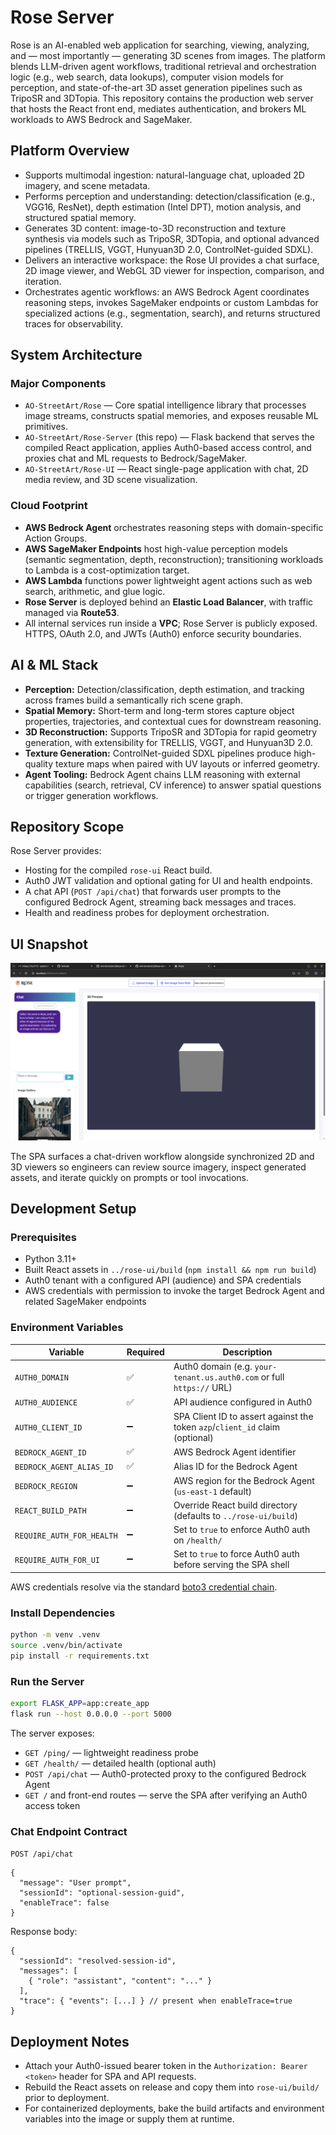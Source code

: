 # Rose Server

Rose is an AI-enabled web application for searching, viewing, analyzing, and — most importantly — generating 3D scenes from images. The platform blends LLM-driven agent workflows, traditional retrieval and orchestration logic (e.g., web search, data lookups), computer vision models for perception, and state-of-the-art 3D asset generation pipelines such as TripoSR and 3DTopia. This repository contains the production web server that hosts the React front end, mediates authentication, and brokers ML workloads to AWS Bedrock and SageMaker.

## Platform Overview

- Supports multimodal ingestion: natural-language chat, uploaded 2D imagery, and scene metadata.
- Performs perception and understanding: detection/classification (e.g., VGG16, ResNet), depth estimation (Intel DPT), motion analysis, and structured spatial memory.
- Generates 3D content: image-to-3D reconstruction and texture synthesis via models such as TripoSR, 3DTopia, and optional advanced pipelines (TRELLIS, VGGT, Hunyuan3D 2.0, ControlNet-guided SDXL).
- Delivers an interactive workspace: the Rose UI provides a chat surface, 2D image viewer, and WebGL 3D viewer for inspection, comparison, and iteration.
- Orchestrates agentic workflows: an AWS Bedrock Agent coordinates reasoning steps, invokes SageMaker endpoints or custom Lambdas for specialized actions (e.g., segmentation, search), and returns structured traces for observability.

## System Architecture

### Major Components

- `AO-StreetArt/Rose` — Core spatial intelligence library that processes image streams, constructs spatial memories, and exposes reusable ML primitives.
- `AO-StreetArt/Rose-Server` (this repo) — Flask backend that serves the compiled React application, applies Auth0-based access control, and proxies chat and ML requests to Bedrock/SageMaker.
- `AO-StreetArt/Rose-UI` — React single-page application with chat, 2D media review, and 3D scene visualization.

### Cloud Footprint

- **AWS Bedrock Agent** orchestrates reasoning steps with domain-specific Action Groups.
- **AWS SageMaker Endpoints** host high-value perception models (semantic segmentation, depth, reconstruction); transitioning workloads to Lambda is a cost-optimization target.
- **AWS Lambda** functions power lightweight agent actions such as web search, arithmetic, and glue logic.
- **Rose Server** is deployed behind an **Elastic Load Balancer**, with traffic managed via **Route53**.
- All internal services run inside a **VPC**; Rose Server is publicly exposed. HTTPS, OAuth 2.0, and JWTs (Auth0) enforce security boundaries.

## AI & ML Stack

- **Perception:** Detection/classification, depth estimation, and tracking across frames build a semantically rich scene graph.
- **Spatial Memory:** Short-term and long-term stores capture object properties, trajectories, and contextual cues for downstream reasoning.
- **3D Reconstruction:** Supports TripoSR and 3DTopia for rapid geometry generation, with extensibility for TRELLIS, VGGT, and Hunyuan3D 2.0.
- **Texture Generation:** ControlNet-guided SDXL pipelines produce high-quality texture maps when paired with UV layouts or inferred geometry.
- **Agent Tooling:** Bedrock Agent chains LLM reasoning with external capabilities (search, retrieval, CV inference) to answer spatial questions or trigger generation workflows.

## Repository Scope

Rose Server provides:

- Hosting for the compiled `rose-ui` React build.
- Auth0 JWT validation and optional gating for UI and health endpoints.
- A chat API (`POST /api/chat`) that forwards user prompts to the configured Bedrock Agent, streaming back messages and traces.
- Health and readiness probes for deployment orchestration.

## UI Snapshot

![Rose UI screenshot](images/RoseScreenshot.png)

The SPA surfaces a chat-driven workflow alongside synchronized 2D and 3D viewers so engineers can review source imagery, inspect generated assets, and iterate quickly on prompts or tool invocations.

## Development Setup

### Prerequisites

- Python 3.11+
- Built React assets in `../rose-ui/build` (`npm install && npm run build`)
- Auth0 tenant with a configured API (audience) and SPA credentials
- AWS credentials with permission to invoke the target Bedrock Agent and related SageMaker endpoints

### Environment Variables

| Variable | Required | Description |
| --- | --- | --- |
| `AUTH0_DOMAIN` | ✅ | Auth0 domain (e.g. `your-tenant.us.auth0.com` or full `https://` URL) |
| `AUTH0_AUDIENCE` | ✅ | API audience configured in Auth0 |
| `AUTH0_CLIENT_ID` | ➖ | SPA Client ID to assert against the token `azp`/`client_id` claim (optional) |
| `BEDROCK_AGENT_ID` | ✅ | AWS Bedrock Agent identifier |
| `BEDROCK_AGENT_ALIAS_ID` | ✅ | Alias ID for the Bedrock Agent |
| `BEDROCK_REGION` | ➖ | AWS region for the Bedrock Agent (`us-east-1` default) |
| `REACT_BUILD_PATH` | ➖ | Override React build directory (defaults to `../rose-ui/build`) |
| `REQUIRE_AUTH_FOR_HEALTH` | ➖ | Set to `true` to enforce Auth0 auth on `/health/` |
| `REQUIRE_AUTH_FOR_UI` | ➖ | Set to `true` to force Auth0 auth before serving the SPA shell |

AWS credentials resolve via the standard [boto3 credential chain](https://boto3.amazonaws.com/v1/documentation/api/latest/guide/credentials.html).

### Install Dependencies

```bash
python -m venv .venv
source .venv/bin/activate
pip install -r requirements.txt
```

### Run the Server

```bash
export FLASK_APP=app:create_app
flask run --host 0.0.0.0 --port 5000
```

The server exposes:

- `GET /ping/` — lightweight readiness probe
- `GET /health/` — detailed health (optional auth)
- `POST /api/chat` — Auth0-protected proxy to the configured Bedrock Agent
- `GET /` and front-end routes — serve the SPA after verifying an Auth0 access token

### Chat Endpoint Contract

`POST /api/chat`

```jsonc
{
  "message": "User prompt",
  "sessionId": "optional-session-guid",
  "enableTrace": false
}
```

Response body:

```jsonc
{
  "sessionId": "resolved-session-id",
  "messages": [
    { "role": "assistant", "content": "..." }
  ],
  "trace": { "events": [...] } // present when enableTrace=true
}
```

## Deployment Notes

- Attach your Auth0-issued bearer token in the `Authorization: Bearer <token>` header for SPA and API requests.
- Rebuild the React assets on release and copy them into `rose-ui/build/` prior to deployment.
- For containerized deployments, bake the build artifacts and environment variables into the image or supply them at runtime.
